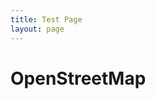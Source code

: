 ```yaml
---
title: Test Page
layout: page
---
```


# OpenStreetMap

<div id="map"></div>

<script>
    const map = L.map('map').setView([51.505, -0.09], 13);
</script>
